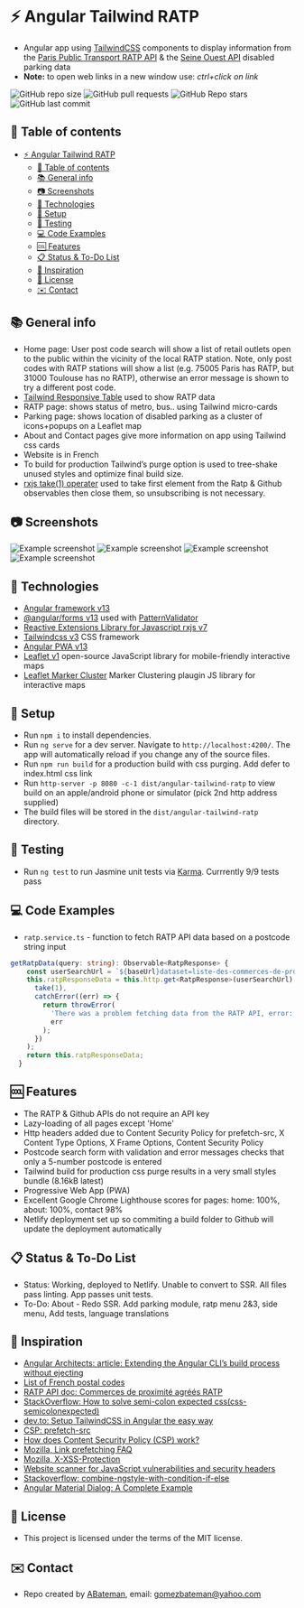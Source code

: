 # :zap: Angular Tailwind RATP

* Angular app using [TailwindCSS](https://tailwindcss.com/) components to display information from the [Paris Public Transport RATP API](https://data.ratp.fr/explore/?sort=modified&refine.publisher=RATP) & the [Seine Ouest API](https://data.seineouest.fr/pages/accueil/) disabled parking data
* **Note:** to open web links in a new window use: _ctrl+click on link_

![GitHub repo size](https://img.shields.io/github/repo-size/AndrewJBateman/angular-tailwind-ratp?style=plastic)
![GitHub pull requests](https://img.shields.io/github/issues-pr/AndrewJBateman/angular-tailwind-ratp?style=plastic)
![GitHub Repo stars](https://img.shields.io/github/stars/AndrewJBateman/angular-tailwind-ratp?style=plastic)
![GitHub last commit](https://img.shields.io/github/last-commit/AndrewJBateman/angular-tailwind-ratp?style=plastic)

## :page_facing_up: Table of contents

* [:zap: Angular Tailwind RATP](#zap-angular-tailwind-ratp)
  * [:page_facing_up: Table of contents](#page_facing_up-table-of-contents)
  * [:books: General info](#books-general-info)
  * [:camera: Screenshots](#camera-screenshots)
  * [:signal_strength: Technologies](#signal_strength-technologies)
  * [:floppy_disk: Setup](#floppy_disk-setup)
  * [:wrench: Testing](#wrench-testing)
  * [:computer: Code Examples](#computer-code-examples)
  * [:cool: Features](#cool-features)
  * [:clipboard: Status & To-Do List](#clipboard-status--to-do-list)
  * [:clap: Inspiration](#clap-inspiration)
  * [:file_folder: License](#file_folder-license)
  * [:envelope: Contact](#envelope-contact)

## :books: General info

* Home page: User post code search will show a list of retail outlets open to the public within the vicinity of the local RATP station. Note, only post codes with RATP stations will show a list (e.g. 75005 Paris has RATP, but 31000 Toulouse has no RATP), otherwise an error message is shown to try a different post code.
* [Tailwind Responsive Table](https://tailwindcomponents.com/component/responsive-table-1) used to show RATP data
* RATP page: shows status of metro, bus.. using Tailwind micro-cards
* Parking page: shows location of disabled parking as a cluster of icons+popups on a Leaflet map
* About and Contact pages give more information on app using Tailwind css cards
* Website is in French
* To build for production Tailwind’s purge option is used to tree-shake unused styles and optimize final build size.
* [rxjs take(1) operater](https://advancedweb.hu/rxjs-the-differences-between-first-take-1-and-single/) used to take first element from the Ratp & Github observables then close them, so unsubscribing is not necessary.

## :camera: Screenshots

![Example screenshot](./img/home.jpg)
![Example screenshot](./img/about.jpg)
![Example screenshot](./img/contact.jpg)
![Example screenshot](./img/parking.png)

## :signal_strength: Technologies

* [Angular framework v13](https://angular.io/)
* [@angular/forms v13](https://angular.io/api/forms) used with [PatternValidator](https://angular.io/api/forms/PatternValidator)
* [Reactive Extensions Library for Javascript rxjs v7](https://rxjs.dev/)
* [Tailwindcss v3](https://tailwindcss.com/) CSS framework
* [Angular PWA v13](https://angular.io/guide/service-worker-getting-started)
* [Leaflet v1](https://leafletjs.com/) open-source JavaScript library
for mobile-friendly interactive maps
* [Leaflet Marker Cluster](https://github.com/Leaflet/Leaflet.markercluster) Marker Clustering plaugin JS library for interactive maps

## :floppy_disk: Setup

* Run `npm i` to install dependencies.
* Run `ng serve` for a dev server. Navigate to `http://localhost:4200/`. The app will automatically reload if you change any of the source files.
* Run `npm run build` for a production build with css purging. Add defer to index.html css link
* Run `http-server -p 8080 -c-1 dist/angular-tailwind-ratp` to view build on an apple/android phone or simulator (pick 2nd http address supplied)
* The build files will be stored in the `dist/angular-tailwind-ratp` directory.

## :wrench: Testing

* Run `ng test` to run Jasmine unit tests via [Karma](https://karma-runner.github.io). Currrently 9/9 tests pass

## :computer: Code Examples

* `ratp.service.ts` - function to fetch RATP API data based on a postcode string input

```typescript
getRatpData(query: string): Observable<RatpResponse> {
    const userSearchUrl = `${baseUrl}dataset=liste-des-commerces-de-proximite-agrees-ratp&q=${query}&rows=1052&sort=-code_postal&facet=tco_libelle&facet=code_postal`;
    this.ratpResponseData = this.http.get<RatpResponse>(userSearchUrl).pipe(
      take(1),
      catchError((err) => {
        return throwError(
          'There was a problem fetching data from the RATP API, error: ',
          err
        );
      })
    );
    return this.ratpResponseData;
  }
```

## :cool: Features

* The RATP & Github APIs do not require an API key
* Lazy-loading of all pages except 'Home'
* Http headers added due to Content Security Policy for prefetch-src, X Content Type Options, X Frame Options, Content Security Policy
* Postcode search form with validation and error messages checks that only a 5-number postcode is entered
* Tailwind build for production css purge results in a very small styles bundle (8.16kB latest)
* Progressive Web App (PWA)
* Excellent Google Chrome Lighthouse scores for pages: home: 100%, about: 100%, contact 98%
* Netlify deployment set up so commiting a build folder to Github will update the deployment automatically

## :clipboard: Status & To-Do List

* Status: Working, deployed to Netlify. Unable to convert to SSR. All files pass linting. App passes unit tests.
* To-Do: About - Redo SSR. Add parking module, ratp menu 2&3, side menu, Add tests, language translations

## :clap: Inspiration

* [Angular Architects: article: Extending the Angular CLI’s build process without ejecting](https://www.angulararchitects.io/aktuelles/extending-the-angular-clis-build-process/)
* [List of French postal codes](http://www.bioreference.net/encyclopedia/wikipedia/l/li/list_of_french_postal_codes.html)
* [RATP API doc: Commerces de proximité agréés RATP](https://dataratp2.opendatasoft.com/explore/dataset/liste-des-commerces-de-proximite-agrees-ratp/api/?sort=code_postal)
* [StackOverflow: How to solve semi-colon expected css(css-semicolonexpected)](https://stackoverflow.com/questions/61443484/how-to-solve-semi-colon-expected-csscss-semicolonexpected)
* [dev.to: Setup TailwindCSS in Angular the easy way](https://dev.to/angular/setup-tailwindcss-in-angular-the-easy-way-1i5l)
* [CSP: prefetch-src](https://developer.mozilla.org/en-US/docs/Web/HTTP/Headers/Content-Security-Policy/prefetch-src)
* [How does Content Security Policy (CSP) work?](https://stackoverflow.com/questions/30280370/how-does-content-security-policy-csp-work)
* [Mozilla, Link prefetching FAQ](https://developer.mozilla.org/en-US/docs/Web/HTTP/Link_prefetching_FAQ)
* [Mozilla, X-XSS-Protection](https://developer.mozilla.org/en-US/docs/Web/HTTP/Headers/X-XSS-Protection)
* [Website scanner for JavaScript vulnerabilities and security headers](https://snyk.io/test/website-scanner)
* [Stackoverflow: combine-ngstyle-with-condition-if-else](https://stackoverflow.com/questions/37051496/combine-ngstyle-with-condition-if-else)
* [Angular Material Dialog: A Complete Example](https://blog.angular-university.io/angular-material-dialog/)

## :file_folder: License

* This project is licensed under the terms of the MIT license.

## :envelope: Contact

* Repo created by [ABateman](https://github.com/AndrewJBateman), email: gomezbateman@yahoo.com
